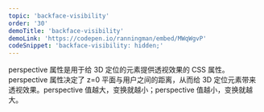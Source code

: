 ```yaml
---
topic: 'backface-visibility'
order: '30'
demoTitle: 'backface-visibility'
demoLink: 'https://codepen.io/ranningman/embed/MWqWgvP'
codeSnippet: 'backface-visibility: hidden;'
---
```


perspective 属性是用于给 3D 定位的元素提供透视效果的 CSS 属性。perspective 属性决定了 z=0 平面与用户之间的距离，从而给 3D 定位元素带来透视效果。perspective 值越大，变换就越小；perspective 值越小，变换就越大。

